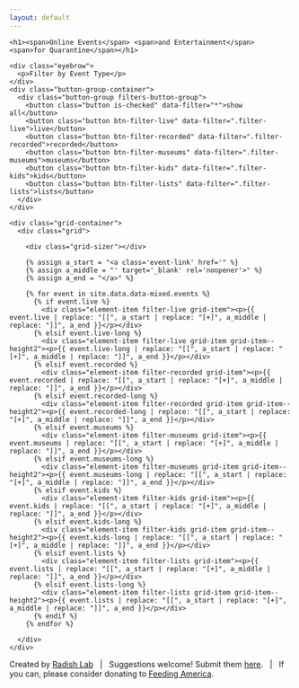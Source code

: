 ```yaml
---
layout: default
---
```


<div class="outer-wrapper">
  
  <main class="wrapper">

    <h1><span>Online Events</span> <span>and Entertainment</span> <span>for Quarantine</span></h1>

    <div class="eyebrow">
      <p>Filter by Event Type</p>
    </div>
    <div class="button-group-container">
      <div class="button-group filters-button-group">
        <button class="button is-checked" data-filter="*">show all</button>
        <button class="button btn-filter-live" data-filter=".filter-live">live</button>
        <button class="button btn-filter-recorded" data-filter=".filter-recorded">recorded</button>
        <button class="button btn-filter-museums" data-filter=".filter-museums">museums</button>
        <button class="button btn-filter-kids" data-filter=".filter-kids">kids</button>
        <button class="button btn-filter-lists" data-filter=".filter-lists">lists</button>
      </div>
    </div>

    <div class="grid-container">
      <div class="grid">

        <div class="grid-sizer"></div>

        {% assign a_start = "<a class='event-link' href='" %}
        {% assign a_middle = "' target='_blank' rel='noopener'>" %}
        {% assign a_end = "</a>" %}

        {% for event in site.data.data-mixed.events %}
          {% if event.live %}
            <div class="element-item filter-live grid-item"><p>{{ event.live | replace: "[[", a_start | replace: "[+]", a_middle | replace: "]]", a_end }}</p></div>
          {% elsif event.live-long %}
            <div class="element-item filter-live grid-item grid-item--height2"><p>{{ event.live-long | replace: "[[", a_start | replace: "[+]", a_middle | replace: "]]", a_end }}</p></div>
          {% elsif event.recorded %}
            <div class="element-item filter-recorded grid-item"><p>{{ event.recorded | replace: "[[", a_start | replace: "[+]", a_middle | replace: "]]", a_end }}</p></div>
          {% elsif event.recorded-long %}
            <div class="element-item filter-recorded grid-item grid-item--height2"><p>{{ event.recorded-long | replace: "[[", a_start | replace: "[+]", a_middle | replace: "]]", a_end }}</p></div>
          {% elsif event.museums %}
            <div class="element-item filter-museums grid-item"><p>{{ event.museums | replace: "[[", a_start | replace: "[+]", a_middle | replace: "]]", a_end }}</p></div>
          {% elsif event.museums-long %}
            <div class="element-item filter-museums grid-item grid-item--height2"><p>{{ event.museums-long | replace: "[[", a_start | replace: "[+]", a_middle | replace: "]]", a_end }}</p></div>
          {% elsif event.kids %}
            <div class="element-item filter-kids grid-item"><p>{{ event.kids | replace: "[[", a_start | replace: "[+]", a_middle | replace: "]]", a_end }}</p></div>
          {% elsif event.kids-long %}
            <div class="element-item filter-kids grid-item grid-item--height2"><p>{{ event.kids-long | replace: "[[", a_start | replace: "[+]", a_middle | replace: "]]", a_end }}</p></div>
          {% elsif event.lists %}
            <div class="element-item filter-lists grid-item"><p>{{ event.lists | replace: "[[", a_start | replace: "[+]", a_middle | replace: "]]", a_end }}</p></div>
          {% elsif event.lists-long %}
            <div class="element-item filter-lists grid-item grid-item--height2"><p>{{ event.lists | replace: "[[", a_start | replace: "[+]", a_middle | replace: "]]", a_end }}</p></div>
          {% endif %}
        {% endfor %}

      </div>
    </div>

  </main>

  <footer>
    <p>Created by <a href="https://radishlab.com/" target="_blank">Radish Lab</a> <span>&nbsp;&nbsp;|&nbsp;&nbsp;</span> Suggestions welcome! Submit them <a href="mailto:chris@radishlab.com" target="_blank">here</a>. <span>&nbsp;&nbsp;|&nbsp;&nbsp;</span> If you can, please consider donating to <a href="https://www.feedingamerica.org/" target="_blank">Feeding America</a>.</p>
  </footer>
  
</div>
